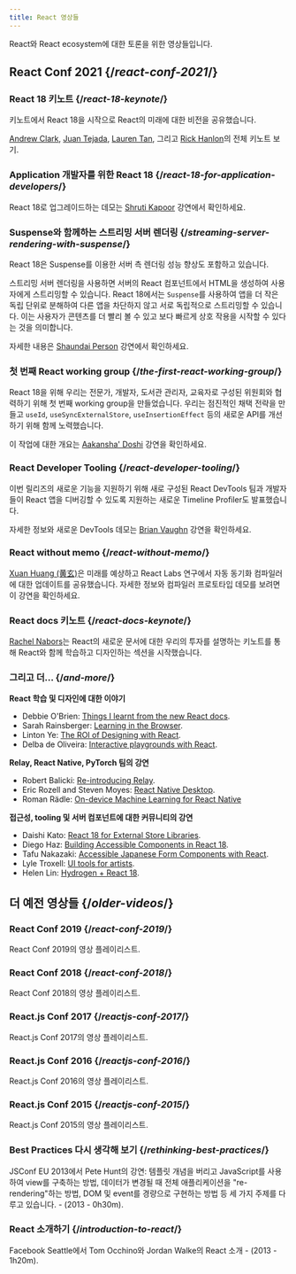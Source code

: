 ```yaml
---
title: React 영상들
---
```


<Intro>

React와 React ecosystem에 대한 토론을 위한 영상들입니다.

</Intro>

## React Conf 2021 {/*react-conf-2021*/}

### React 18 키노트 {/*react-18-keynote*/}

키노트에서 React 18을 시작으로 React의 미래에 대한 비전을 공유했습니다.

[Andrew Clark](https://twitter.com/acdlite), [Juan Tejada](https://twitter.com/_jstejada), [Lauren Tan](https://twitter.com/potetotes), 그리고 [Rick Hanlon](https://twitter.com/rickhanlonii)의 전체 키노트 보기.

<YouTubeIframe src="https://www.youtube.com/embed/FZ0cG47msEk" title="YouTube video player" />

### Application 개발자를 위한 React 18 {/*react-18-for-application-developers*/}

React 18로 업그레이드하는 데모는 [Shruti Kapoor](https://twitter.com/shrutikapoor08) 강연에서 확인하세요.

<YouTubeIframe src="https://www.youtube.com/embed/ytudH8je5ko" title="YouTube video player" />

### Suspense와 함께하는 스트리밍 서버 렌더링 {/*streaming-server-rendering-with-suspense*/}

React 18은 Suspense를 이용한 서버 측 렌더링 성능 향상도 포함하고 있습니다.

스트리밍 서버 렌더링을 사용하면 서버의 React 컴포넌트에서 HTML을 생성하여 사용자에게 스트리밍할 수 있습니다. React 18에서는 `Suspense`를 사용하여 앱을 더 작은 독립 단위로 분해하여 다른 앱을 차단하지 않고 서로 독립적으로 스트리밍할 수 있습니다. 이는 사용자가 콘텐츠를 더 빨리 볼 수 있고 보다 빠르게 상호 작용을 시작할 수 있다는 것을 의미합니다.

자세한 내용은 [Shaundai Person](https://twitter.com/shaundai) 강연에서 확인하세요.

<YouTubeIframe src="https://www.youtube.com/embed/pj5N-Khihgc" title="YouTube video player" />

### 첫 번째 React working group {/*the-first-react-working-group*/}

React 18을 위해 우리는 전문가, 개발자, 도서관 관리자, 교육자로 구성된 위원회와 협력하기 위해 첫 번째 working group을 만들었습니다. 우리는 점진적인 채택 전략을 만들고 `useId`, `useSyncExternalStore`, `useInsertionEffect` 등의 새로운 API를 개선하기 위해 함께 노력했습니다.

이 작업에 대한 개요는 [Aakansha' Doshi](https://twitter.com/aakansha1216) 강연을 확인하세요.

<YouTubeIframe src="https://www.youtube.com/embed/qn7gRClrC9U" title="YouTube video player" />

### React Developer Tooling {/*react-developer-tooling*/}

이번 릴리즈의 새로운 기능을 지원하기 위해 새로 구성된 React DevTools 팀과 개발자들이 React 앱을 디버깅할 수 있도록 지원하는 새로운 Timeline Profiler도 발표했습니다.

자세한 정보와 새로운 DevTools 데모는 [Brian Vaughn](https://twitter.com/brian_d_vaughn) 강연을 확인하세요.

<YouTubeIframe src="https://www.youtube.com/embed/oxDfrke8rZg" title="YouTube video player" />

### React without memo {/*react-without-memo*/}

[Xuan Huang (黄玄)](https://twitter.com/Huxpro)은 미래를 예상하고 React Labs 연구에서 자동 동기화 컴파일러에 대한 업데이트를 공유했습니다. 자세한 정보와 컴파일러 프로토타입 데모를 보려면 이 강연을 확인하세요.

<YouTubeIframe src="https://www.youtube.com/embed/lGEMwh32soc" title="YouTube video player" />

### React docs 키노트 {/*react-docs-keynote*/}
[Rachel Nabors](https://twitter.com/rachelnabors)는 React의 새로운 문서에 대한 우리의 투자를 설명하는 키노트를 통해 React와 함께 학습하고 디자인하는 섹션을 시작했습니다.

<YouTubeIframe src="https://www.youtube.com/embed/mneDaMYOKP8" title="YouTube video player" />

### 그리고 더... {/*and-more*/}

**React 학습 및 디자인에 대한 이야기**

* Debbie O'Brien: [Things I learnt from the new React docs](https://youtu.be/-7odLW_hG7s).
* Sarah Rainsberger: [Learning in the Browser](https://youtu.be/5X-WEQflCL0).
* Linton Ye: [The ROI of Designing with React](https://youtu.be/7cPWmID5XAk).
* Delba de Oliveira: [Interactive playgrounds with React](https://youtu.be/zL8cz2W0z34).

**Relay, React Native, PyTorch 팀의 강연**

* Robert Balicki: [Re-introducing Relay](https://youtu.be/lhVGdErZuN4).
* Eric Rozell and Steven Moyes: [React Native Desktop](https://youtu.be/9L4FFrvwJwY).
* Roman Rädle: [On-device Machine Learning for React Native](https://youtu.be/NLj73vrc2I8)

**접근성, tooling 및 서버 컴포넌트에 대한 커뮤니티의 강연**

* Daishi Kato: [React 18 for External Store Libraries](https://youtu.be/oPfSC5bQPR8).
* Diego Haz: [Building Accessible Components in React 18](https://youtu.be/dcm8fjBfro8).
* Tafu Nakazaki: [Accessible Japanese Form Components with React](https://youtu.be/S4a0QlsH0pU).
* Lyle Troxell: [UI tools for artists](https://youtu.be/b3l4WxipFsE).
* Helen Lin: [Hydrogen + React 18](https://youtu.be/HS6vIYkSNks).

## 더 예전 영상들 {/*older-videos*/}

### React Conf 2019 {/*react-conf-2019*/}

React Conf 2019의 영상 플레이리스트.
<YouTubeIframe title="React Conf 2019" src="https://www.youtube-nocookie.com/embed/playlist?list=PLPxbbTqCLbGHPxZpw4xj_Wwg8-fdNxJRh" />

### React Conf 2018 {/*react-conf-2018*/}

React Conf 2018의 영상 플레이리스트.
<YouTubeIframe title="React Conf 2018" src="https://www.youtube-nocookie.com/embed/playlist?list=PLPxbbTqCLbGE5AihOSExAa4wUM-P42EIJ" />

### React.js Conf 2017 {/*reactjs-conf-2017*/}

React.js Conf 2017의 영상 플레이리스트.
<YouTubeIframe title="React.js Conf 2017" src="https://www.youtube-nocookie.com/embed/playlist?list=PLb0IAmt7-GS3fZ46IGFirdqKTIxlws7e0" />

### React.js Conf 2016 {/*reactjs-conf-2016*/}

React.js Conf 2016의 영상 플레이리스트.
<YouTubeIframe title="React.js Conf 2016" src="https://www.youtube-nocookie.com/embed/playlist?list=PLb0IAmt7-GS0M8Q95RIc2lOM6nc77q1IY" />

### React.js Conf 2015 {/*reactjs-conf-2015*/}

React.js Conf 2015의 영상 플레이리스트.
<YouTubeIframe title="React.js Conf 2015" src="https://www.youtube-nocookie.com/embed/playlist?list=PLb0IAmt7-GS1cbw4qonlQztYV1TAW0sCr" />

### Best Practices 다시 생각해 보기 {/*rethinking-best-practices*/}

JSConf EU 2013에서 Pete Hunt의 강연: 템플릿 개념을 버리고 JavaScript를 사용하여 view를 구축하는 방법, 데이터가 변경될 때 전체 애플리케이션을 "re-rendering"하는 방법, DOM 및 event를 경량으로 구현하는 방법 등 세 가지 주제를 다루고 있습니다. - (2013 - 0h30m).
<YouTubeIframe title="Pete Hunt: React: Rethinking Best Practices - JSConf EU 2013" src="https://www.youtube-nocookie.com/embed/x7cQ3mrcKaY" />

### React 소개하기 {/*introduction-to-react*/}

Facebook Seattle에서 Tom Occhino와 Jordan Walke의 React 소개 - (2013 - 1h20m).
<YouTubeIframe title="Tom Occhino and Jordan Walke introduce React at Facebook Seattle" src="https://www.youtube-nocookie.com/embed/XxVg_s8xAms" />
